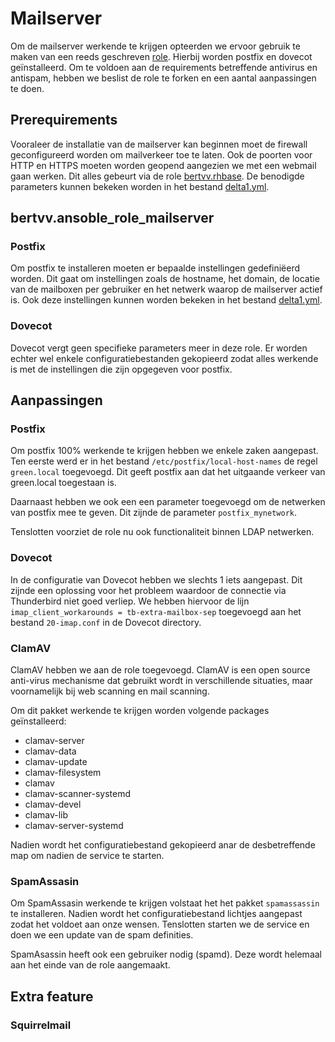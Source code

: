 # Mailserver
Om de mailserver werkende te krijgen opteerden we ervoor gebruik te maken van een reeds geschreven [role](https://github.com/bertvv/ansible-role-mailserver). Hierbij worden postfix en dovecot geïnstalleerd. Om te voldoen aan de requirements betreffende antivirus en antispam, hebben we beslist de role te forken en een aantal aanpassingen te doen.
## Prerequirements
Vooraleer de installatie van de mailserver kan beginnen moet de firewall geconfigureerd worden om mailverkeer toe te laten. Ook de poorten voor HTTP en HTTPS moeten worden geopend aangezien we met een webmail gaan werken. Dit alles gebeurt via de role  [bertvv.rhbase](https://galaxy.ansible.com/bertvv/rh-base/). De benodigde parameters kunnen bekeken worden in het bestand [delta1.yml](/ansible/host_vars/delta1.yml).
## bertvv.ansoble_role_mailserver
### Postfix
Om postfix te installeren moeten er bepaalde instellingen gedefiniëerd worden. Dit gaat om instellingen zoals de hostname, het domain, de locatie van de mailboxen per gebruiker en het netwerk waarop de mailserver actief is. Ook deze instellingen kunnen worden bekeken in het bestand [delta1.yml](/ansible/host_vars/delta1.yml).
### Dovecot
Dovecot vergt geen specifieke parameters meer in deze role. Er worden echter wel enkele configuratiebestanden gekopieerd zodat alles werkende is met de instellingen die zijn opgegeven voor postfix.
## Aanpassingen
### Postfix
Om postfix 100% werkende te krijgen hebben we enkele zaken aangepast. Ten eerste werd er in het bestand `/etc/postfix/local-host-names` de regel `green.local` toegevoegd. Dit geeft postfix aan dat het uitgaande verkeer van green.local toegestaan is. 

Daarnaast hebben we ook een een parameter toegevoegd om de netwerken van postfix mee te geven. Dit zijnde de parameter `postfix_mynetwork`.

Tenslotten voorziet de role nu ook functionaliteit binnen LDAP netwerken. 
### Dovecot
In de configuratie van Dovecot hebben we slechts 1 iets aangepast. Dit zijnde een oplossing voor het probleem waardoor de connectie via Thunderbird niet goed verliep. We hebben hiervoor de lijn `imap_client_workarounds = tb-extra-mailbox-sep` toegevoegd aan het bestand `20-imap.conf` in de Dovecot directory.
### ClamAV
ClamAV hebben we aan de role toegevoegd. ClamAV is een open source anti-virus mechanisme dat gebruikt wordt in verschillende situaties, maar voornamelijk bij web scanning en mail scanning.

Om dit pakket werkende te krijgen worden volgende packages geïnstalleerd: 
- clamav-server
- clamav-data
- clamav-update
- clamav-filesystem
- clamav
- clamav-scanner-systemd
- clamav-devel
- clamav-lib
- clamav-server-systemd

Nadien wordt het configuratiebestand gekopieerd anar de desbetreffende map om nadien de service te starten.
### SpamAssasin
Om SpamAssasin werkende te krijgen volstaat het het pakket `spamassassin` te installeren. Nadien wordt het configuratiebestand lichtjes aangepast zodat het voldoet aan onze wensen. Tenslotten starten we de service en doen we een update van de spam definities. 

SpamAsassin heeft ook een gebruiker nodig (spamd). Deze wordt helemaal aan het einde van de role aangemaakt.
## Extra feature
### Squirrelmail
